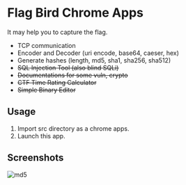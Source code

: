 # Flag Bird Chrome Apps

It may help you to capture the flag.

- TCP communication
- Encoder and Decoder (uri encode, base64, caeser, hex)
- Generate hashes (length, md5, sha1, sha256, sha512)
- ~~SQL Injection Tool (also blind SQLi)~~
- ~~Documentations for some vuln, crypto~~
- ~~CTF Time Rating Calculator~~
- ~~Simple Binary Editor~~

## Usage
1. Import src directory as a chrome apps.
2. Launch this app.

## Screenshots
![md5](https://raw.githubusercontent.com/tyage/flag-bird/master/screenshot/md5.gif)

